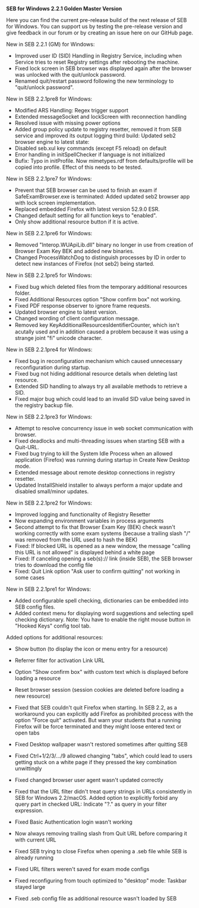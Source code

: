 **SEB for Windows 2.2.1 Golden Master Version**

Here you can find the current pre-release build of the next release of SEB for Windows. You can support us by testing the pre-release version and give feedback in our forum or by creating an issue here on our GitHub page.

New in SEB 2.2.1 (GM) for Windows:
- Improved user ID (SID) Handling in Registry Service, including when Service tries to reset Registry settings after rebooting the machine.
- Fixed lock screen in SEB browser was displayed again after the browser was unlocked with the quit/unlock password.
- Renamed quit/restart password following the new terminology to "quit/unlock password". 

New in SEB 2.2.1pre8 for Windows:
- Modified ARS Handling: Regex trigger support
- Extended messageSocket and lockScreen with reconnection handling
- Resolved issue with missing power options
- Added group policy update to registry resetter, removed it from SEB service and improved its output logging
third build: Updated seb2 browser engine to latest state:
- Disabled seb.xul key commands (except F5 reload) on default
- Error handling in initSpellChecker if language is not initialized
- Bufix: Typo in initProfile. Now mimetypes.rdf from defaults/profile will be copied into profile. Effect of this needs to be tested.


New in SEB 2.2.1pre7 for Windows:
- Prevent that SEB browser can be used to finish an exam if SafeExamBrowser.exe is terminated: Added updated seb2 browser app with lock screen implementation.
- Replaced embedded Firefox with latest version 52.9.0 ESR.
- Changed default setting for all function keys to "enabled".
- Only show additional resource button if it is active.

New in SEB 2.2.1pre6 for Windows:
- Removed "Interop.WUApiLib.dll" binary no longer in use from creation of Browser Exam Key BEK and added new binaries.
- Changed ProcessWatchDog to distinguish processes by ID in order to detect new instances of Firefox (not seb2) being started.

New in SEB 2.2.1pre5 for Windows:
- Fixed bug which deleted files from the temporary additional resources folder.
- Fixed Additional Resources option "Show confirm box" not working.
- Fixed PDF response observer to ignore frame requests.
- Updated browser engine to latest version.
- Changed wording of client configuration message.
- Removed key KeyAdditionalResourcesIdentiﬁerCounter, which isn't acutally used and in addition caused a problem because it was using a strange joint "fi" unicode character.

New in SEB 2.2.1pre4 for Windows:

- Fixed bug in reconfiguration mechanism which caused unnecessary reconfiguration during startup.
- Fixed bug not hiding additional resource details when deleting last resource.
- Extended SID handling to always try all available methods to retrieve a SID.
- Fixed major bug which could lead to an invalid SID value being saved in the registry backup file.

New in SEB 2.2.1pre3 for Windows:

- Attempt to resolve concurrency issue in web socket communication with browser.
- Fixed deadlocks and multi-threading issues when starting SEB with a Quit-URL.
- Fixed bug trying to kill the System Idle Process when an allowed application (Firefox) was running during startup in Create New Desktop mode.
- Extended message about remote desktop connections in registry resetter.
- Updated InstallShield installer to always perform a major update and disabled small/minor updates.

New in SEB 2.2.1pre2 for Windows:

- Improved logging and functionality of Registry Resetter
- Now expanding environment variables in process arguments
- Second attempt to fix that Browser Exam Key (BEK) check wasn't working correctly with some exam systems (because a trailing slash "/" was removed from the URL used to hash the BEK)
- Fixed: If blocked URL is opened as a new window, the message "calling this URL is not allowed" is displayed behind a white page
- Fixed: If canceling opening a seb(s):// link (inside SEB), the SEB browser tries to download the config file
- Fixed: Quit Link option "Ask user to confirm quitting" not working in some cases

New in SEB 2.2.1pre1 for Windows:

- Added configurable spell checking, dictionaries can be embedded into SEB config files. 
- Added context menu for displaying word suggestions and selecting spell checking dictionary. Note: You have to enable the right mouse button in "Hooked Keys" config tool tab. 

Added options for additional resources: 
- Show button (to display the icon or menu entry for a resource)
- Referrer filter for activation Link URL
- Option "Show confirm box" with custom text which is displayed before loading a resource
- Reset browser session (session cookies are deleted before loading a new resource)

- Fixed that SEB couldn't quit Firefox when starting. In SEB 2.2, as a workaround you can explicitly add Firefox as prohibited process with the option "Force quit" activated. But warn your students that a running Firefox will be force terminated and they might loose entered text or open tabs
- Fixed Desktop wallpaper wasn't restored sometimes after quitting SEB
- Fixed Ctrl+1/2/3/.../9 allowed changing "tabs", which could lead to users getting stuck on a white page if they pressed the key combination unwittingly
- Fixed changed browser user agent wasn't updated correctly
- Fixed that the URL filter didn't treat query strings in URLs consistently in SEB for Windows 2.2/macOS. Added option to explicitly forbid any query part in checked URL: Indicate "?." as query in your filter expression.
- Fixed Basic Authentication login wasn't working
- Now always removing trailing slash from Quit URL before comparing it with current URL
- Fixed SEB trying to close Firefox when opening a .seb file while SEB is already running
- Fixed URL filters weren't saved for exam mode configs
- Fixed reconfiguring from touch optimized to "desktop" mode: Taskbar stayed large
- Fixed .seb config file as additional resource wasn't loaded by SEB
